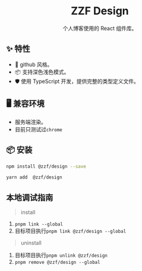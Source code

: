 <h1 align="center">ZZF Design</h1>

<div align="center">

个人博客使用的 React 组件库。

</div>

## ✨ 特性

- 🌈 github 风格。
- 📦 支持深色浅色模式。
- 🛡 使用 TypeScript 开发，提供完整的类型定义文件。

## 🖥 兼容环境

- 服务端渲染。
- 目前只测试过`chrome`

## 📦 安装

```bash
npm install @zzf/design --save
```

```bash
yarn add  @zzf/design
```

## 本地调试指南
> install
1. `pnpm link --global`
2. 目标项目执行`pnpm link @zzf/design --global`
> uninstall
1. 目标项目执行`pnpm unlink @zzf/design`
2. `pnpm remove @zzf/design --global`

